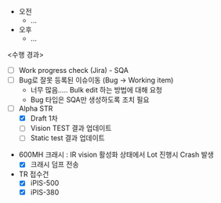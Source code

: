- 오전
	- ...
- 오후
	- ...

<수행 경과>
- [ ] Work progress check (Jira) - SQA
- [ ] Bug로 잘못 등록된 이슈이동 (Bug -> Working item)
	- 너무 많음..... Bulk edit 하는 방법에 대해 요청
	- Bug 타입은 SQA만 생성하도록 조치 필요
- [ ] Alpha STR
	- [x] Draft 1차
	- [ ] Vision TEST 결과 업데이트
	- [ ] Static test 결과 업데이트
- 600MH 크래시 : IR vision 활성화 상태에서 Lot 진행시 Crash 발생
	- [x] 크래시 덤프 전송
 - TR 접수건
	 - [x] iPIS-500
	 - [x] iPIS-380